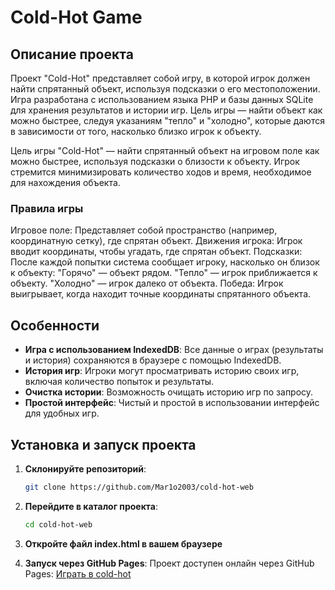 # Cold-Hot Game

## Описание проекта

Проект "Cold-Hot" представляет собой игру, в которой игрок должен найти спрятанный объект, используя подсказки о его местоположении. Игра разработана с использованием языка PHP и базы данных SQLite для хранения результатов и истории игр. Цель игры — найти объект как можно быстрее, следуя указаниям "тепло" и "холодно", которые даются в зависимости от того, насколько близко игрок к объекту.

Цель игры "Cold-Hot" — найти спрятанный объект на игровом поле как можно быстрее, используя подсказки о близости к объекту. Игрок стремится минимизировать количество ходов и время, необходимое для нахождения объекта.

### Правила игры

Игровое поле: Представляет собой пространство (например, координатную сетку), где спрятан объект.
Движения игрока: Игрок вводит координаты, чтобы угадать, где спрятан объект.
Подсказки: После каждой попытки система сообщает игроку, насколько он близок к объекту:
"Горячо" — объект рядом.
"Тепло" — игрок приближается к объекту.
"Холодно" — игрок далеко от объекта.
Победа: Игрок выигрывает, когда находит точные координаты спрятанного объекта.

## Особенности
- **Игра с использованием IndexedDB**: Все данные о играх (результаты и история) сохраняются в браузере с помощью IndexedDB.
- **История игр**: Игроки могут просматривать историю своих игр, включая количество попыток и результаты.
- **Очистка истории**: Возможность очищать историю игр по запросу.
- **Простой интерфейс**: Чистый и простой в использовании интерфейс для удобных игр.

## Установка и запуск проекта 

1. **Склонируйте репозиторий**:
   ```bash
   git clone https://github.com/Mar1o2003/cold-hot-web
   ```

2. **Перейдите в каталог проекта**:
   ```bash
   cd cold-hot-web
   ```

3. **Откройте файл index.html в вашем браузере**

4. **Запуск через GitHub Pages**:
    Проект доступен онлайн через GitHub Pages: [Играть в cold-hot]([https://mar1o2003.github.io/cold-hot-web/)
